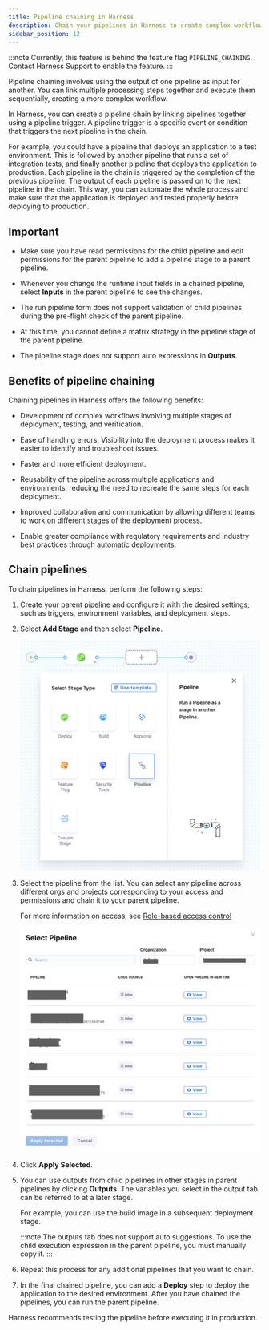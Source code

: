 ```yaml
---
title: Pipeline chaining in Harness
description: Chain your pipelines in Harness to create complex workflows.
sidebar_position: 12
---
```



:::note
Currently, this feature is behind the feature flag `PIPELINE_CHAINING`. Contact Harness Support to enable the feature.
:::


Pipeline chaining involves using the output of one pipeline as input for another. You can link multiple processing steps together and execute them sequentially, creating a more complex workflow.

In Harness, you can create a pipeline chain by linking pipelines together using a pipeline trigger. A pipeline trigger is a specific event or condition that triggers the next pipeline in the chain. 

For example, you could have a pipeline that deploys an application to a test environment. This is followed by another pipeline that runs a set of integration tests, and finally another pipeline that deploys the application to production. Each pipeline in the chain is triggered by the completion of the previous pipeline. The output of each pipeline is passed on to the next pipeline in the chain. This way, you can automate the whole process and make sure that the application is deployed and tested properly before deploying to production.

## Important

- Make sure you have read permissions for the child pipeline and edit permissions for the parent pipeline to add a pipeline stage to a parent pipeline.

- Whenever you change the runtime input fields in a chained pipeline, select **Inputs** in the parent pipeline to see the changes.

- The run pipeline form does not support validation of child pipelines during the pre-flight check of the parent pipeline.

- At this time, you cannot define a matrix strategy in the pipeline stage of the parent pipeline.

- The pipeline stage does not support auto expressions in **Outputs**.



## Benefits of pipeline chaining

Chaining pipelines in Harness offers the following benefits:

- Development of complex workflows involving multiple stages of deployment, testing, and verification.

- Ease of handling errors. Visibility into the deployment process makes it easier to identify and troubleshoot issues.

- Faster and more efficient deployment.

- Reusability of the pipeline across multiple applications and environments, reducing the need to recreate the same steps for each deployment.

- Improved collaboration and communication by allowing different teams to work on different stages of the deployment process. 

- Enable greater compliance with regulatory requirements and industry best practices through automatic deployments.

## Chain pipelines 
To chain pipelines in Harness, perform the following steps: 

1. Create your parent [pipeline](../8_Pipelines/add-a-stage.md#step-1-create-a-pipeline) and configure it with the desired settings, such as triggers, environment variables, and deployment steps.

2. Select **Add Stage** and then select **Pipeline**.
   
   ![](./static/pipeline-chain-option.png)

3. Select the pipeline from the list. You can select any pipeline across different orgs and projects corresponding to your access and permissions and chain it to your parent pipeline.
   
   For more information on access, see [Role-based access control](../4_Role-Based-Access-Control/1-rbac-in-harness.md)

   ![](./static/pipeline-chain-list.png)

4. Click **Apply Selected**.

5. You can use outputs from child pipelines in other stages in parent pipelines by clicking **Outputs**.
   The variables you select in the output tab can be referred to at a later stage.

   For example, you can use the build image in a subsequent deployment stage.
   
   :::note
   The outputs tab does not support auto suggestions. To use the child execution expression in the parent pipeline, you must manually copy it.
   :::
   

6. Repeat this process for any additional pipelines that you want to chain.

7. In the final chained pipeline, you can add a **Deploy** step to deploy the application to the desired environment.
   After you have chained the pipelines, you can run the parent pipeline.
   
Harness recommends testing the pipeline before executing it in production.
